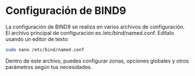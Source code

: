 # Configuración de BIND9
La configuración de BIND9 se realiza en varios archivos de configuración. El archivo principal de configuración es /etc/bind/named.conf. 
Edítalo usando un editor de texto:
```bash
sudo nano /etc/bind/named.conf
```
Dentro de este archivo, puedes configurar zonas, opciones globales y otros parámetros según tus necesidades.


